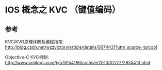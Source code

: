 # IOS 概念之 KVC （键值编码）





## 参考
KVC/KVO原理详解及编程指南: http://blog.csdn.net/wzzvictory/article/details/9674431?utm_source=tuicool

Objective-C KVC机制: http://www.cnblogs.com/jy578154186/archive/2013/02/27/2935413.html